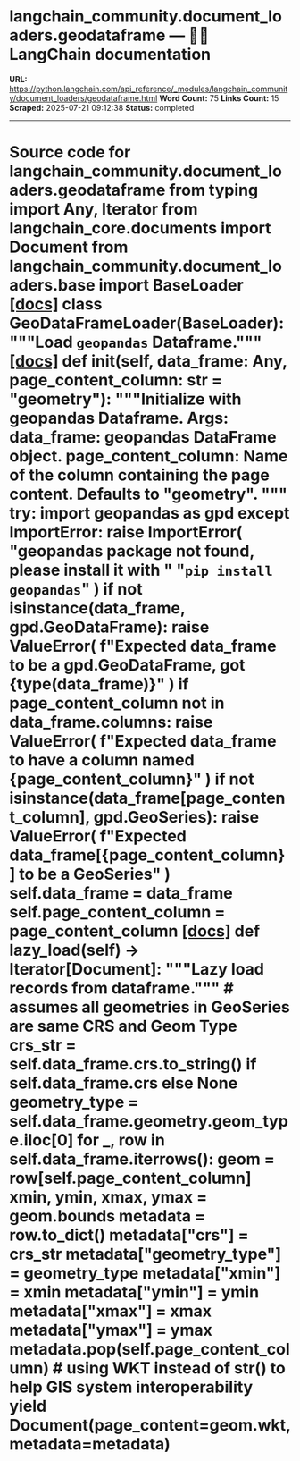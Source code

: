 # langchain_community.document_loaders.geodataframe — 🦜🔗 LangChain  documentation

**URL:** https://python.langchain.com/api_reference/_modules/langchain_community/document_loaders/geodataframe.html
**Word Count:** 75
**Links Count:** 15
**Scraped:** 2025-07-21 09:12:38
**Status:** completed

---

# Source code for langchain\_community.document\_loaders.geodataframe               from typing import Any, Iterator          from langchain_core.documents import Document          from langchain_community.document_loaders.base import BaseLoader                              [[docs]](https://python.langchain.com/api_reference/community/document_loaders/langchain_community.document_loaders.geodataframe.GeoDataFrameLoader.html#langchain_community.document_loaders.geodataframe.GeoDataFrameLoader)     class GeoDataFrameLoader(BaseLoader):         """Load `geopandas` Dataframe."""                         [[docs]](https://python.langchain.com/api_reference/community/document_loaders/langchain_community.document_loaders.geodataframe.GeoDataFrameLoader.html#langchain_community.document_loaders.geodataframe.GeoDataFrameLoader.__init__)         def __init__(self, data_frame: Any, page_content_column: str = "geometry"):             """Initialize with geopandas Dataframe.                  Args:                 data_frame: geopandas DataFrame object.                 page_content_column: Name of the column containing the page content.                   Defaults to "geometry".             """                  try:                 import geopandas as gpd             except ImportError:                 raise ImportError(                     "geopandas package not found, please install it with "                     "`pip install geopandas`"                 )                  if not isinstance(data_frame, gpd.GeoDataFrame):                 raise ValueError(                     f"Expected data_frame to be a gpd.GeoDataFrame, got {type(data_frame)}"                 )                  if page_content_column not in data_frame.columns:                 raise ValueError(                     f"Expected data_frame to have a column named {page_content_column}"                 )                  if not isinstance(data_frame[page_content_column], gpd.GeoSeries):                 raise ValueError(                     f"Expected data_frame[{page_content_column}] to be a GeoSeries"                 )                  self.data_frame = data_frame             self.page_content_column = page_content_column                                        [[docs]](https://python.langchain.com/api_reference/community/document_loaders/langchain_community.document_loaders.geodataframe.GeoDataFrameLoader.html#langchain_community.document_loaders.geodataframe.GeoDataFrameLoader.lazy_load)         def lazy_load(self) -> Iterator[Document]:             """Lazy load records from dataframe."""                  # assumes all geometries in GeoSeries are same CRS and Geom Type             crs_str = self.data_frame.crs.to_string() if self.data_frame.crs else None             geometry_type = self.data_frame.geometry.geom_type.iloc[0]                  for _, row in self.data_frame.iterrows():                 geom = row[self.page_content_column]                      xmin, ymin, xmax, ymax = geom.bounds                      metadata = row.to_dict()                 metadata["crs"] = crs_str                 metadata["geometry_type"] = geometry_type                 metadata["xmin"] = xmin                 metadata["ymin"] = ymin                 metadata["xmax"] = xmax                 metadata["ymax"] = ymax                      metadata.pop(self.page_content_column)                      # using WKT instead of str() to help GIS system interoperability                 yield Document(page_content=geom.wkt, metadata=metadata)